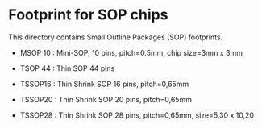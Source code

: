Footprint for SOP chips
=======================

  This directory contains Small Outline Packages (SOP) footprints.

 * MSOP 10 : Mini-SOP, 10 pins, pitch=0.5mm, chip size=3mm x 3mm

 * TSOP 44 : Thin SOP 44 pins

 * TSSOP16 : Thin Shrink SOP 16 pins, pitch=0,65mm
 * TSSOP20 : Thin Shrink SOP 20 pins, pitch=0,65mm
 * TSSOP28 : Thin Shrink SOP 28 pins, pitch=0,65mm, size=5,30 x 10,20
